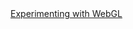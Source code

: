 <!DOCTYPE html>
<html lang="en">
	<head>
		<title>raaronshaw.github.io</title>
	</head>
	<body>
		<!-- <A HREF="SiteMap_Health/index.html">SiteMap IP Health</A><BR>
		<A HREF="Neural_Network_Simple/index.html">Neural_Network_Simple</A><BR>
		<A HREF="Neural_Network_Deep/index.html">Neural_Network_Deep</A><BR> -->
		<A HREF="prefect/index.html">Experimenting with WebGL</A>
	</body>
</html>


